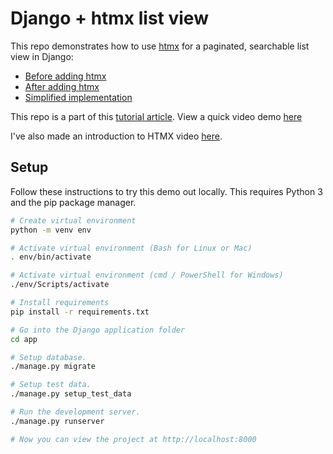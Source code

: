 # Django + htmx list view

This repo demonstrates how to use [htmx](https://htmx.org/) for a paginated, searchable list view in Django:

- [Before adding htmx](https://github.com/MattSegal/django-htmx-list-view/tree/before-htmx)
- [After adding htmx](https://github.com/MattSegal/django-htmx-list-view/tree/after-htmx)
- [Simplified implementation](https://github.com/MattSegal/django-htmx-list-view/tree/simplified-htmx)

This repo is a part of this [tutorial article](https://mattsegal.dev/django-htmx-list-view.html). View a quick video demo [here](https://www.loom.com/share/d087a55bd667449386edd54868369f7f)

I've also made an introduction to HTMX video [here](https://www.youtube.com/watch?v=414ONE1UbCA).

## Setup

Follow these instructions to try this demo out locally.
This requires Python 3 and the pip package manager.

```bash
# Create virtual environment
python -m venv env

# Activate virtual environment (Bash for Linux or Mac)
. env/bin/activate

# Activate virtual environment (cmd / PowerShell for Windows)
./env/Scripts/activate

# Install requirements
pip install -r requirements.txt

# Go into the Django application folder
cd app

# Setup database.
./manage.py migrate

# Setup test data.
./manage.py setup_test_data

# Run the development server.
./manage.py runserver

# Now you can view the project at http://localhost:8000
```

